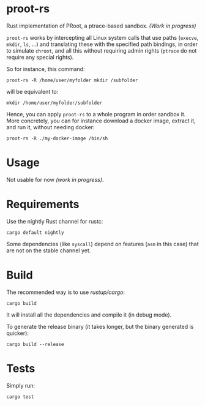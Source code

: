 # proot-rs
Rust implementation of PRoot, a ptrace-based sandbox. 
_(Work in progress)_

`proot-rs` works by intercepting all Linux system calls that use paths (`execve`, `mkdir`, `ls`, ...)
and translating these with the specified path bindings, in order to simulate `chroot`,
and all this without requiring admin rights (`ptrace` do not require any special rights).

So for instance, this command:
```
proot-rs -R /home/user/myfolder mkdir /subfolder
```
will be equivalent to:
```
mkdir /home/user/myfolder/subfolder
```

Hence, you can apply `proot-rs` to a whole program in order sandbox it.
More concretely, you can for instance download a docker image, extract it, 
and run it, without needing docker:
```
proot-rs -R ./my-docker-image /bin/sh
```


# Usage
Not usable for now _(work in progress)_.

# Requirements
Use the nightly Rust channel for rustc:
```
cargo default nightly
```
Some dependencies (like `syscall`) depend on features (`asm` in this case) that are not 
on the stable channel yet.

# Build
The recommended way is to use _rustup/cargo_:

```text
cargo build
```
It will install all the dependencies and compile it (in debug mode).

To generate the release binary (it takes longer, but the binary generated is quicker):

```text
cargo build --release
```

# Tests
Simply run:
```
cargo test
```